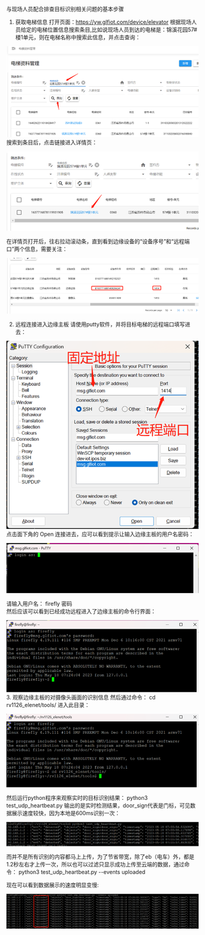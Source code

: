与现场人员配合排查目标识别相关问题的基本步骤
1.	获取电梯信息
打开页面：https://yw.glfiot.com/device/elevator
根据现场人员给定的电梯位置信息搜索条目,比如说现场人员到达的电梯是：锦溪花园57#楼1单元，则在电梯名称中搜索此信息，并点击查询：
 
![输入图片说明](../../images/%E7%94%B5%E6%A2%AF%E5%90%8D%E7%A7%B0%E4%B8%AD%E6%90%9C%E7%B4%A2%E6%AD%A4%E4%BF%A1%E6%81%AF%E5%B9%B6%E7%82%B9%E5%87%BB%E6%9F%A5%E8%AF%A2.png)
搜索到条目后，点击链接进入详情页：

![输入图片说明](../../images/%E7%82%B9%E5%87%BB%E9%93%BE%E6%8E%A5%E8%BF%9B%E5%85%A5%E8%AF%A6%E6%83%85%E9%A1%B5.png) 

在详情页打开后，往右拉动滚动条，直到看到边缘设备的“设备序号”和“远程端口”两个信息，需要关注：
 
![输入图片说明](../../images/%E8%AE%BE%E5%A4%87%E5%BA%8F%E5%8F%B7%E5%92%8C%E8%BF%9C%E7%A8%8B%E7%AB%AF%E5%8F%A3%E4%B8%A4%E4%B8%AA%E4%BF%A1%E6%81%AF%E9%9C%80%E8%A6%81%E5%85%B3%E6%B3%A8.png)

2.	远程连接进入边缘主板
请使用putty软件，并将目标电梯的远程端口填写进去：
 
![输入图片说明](../../images/putty%E8%BD%AF%E4%BB%B6_%E5%B9%B6%E5%B0%86%E7%9B%AE%E6%A0%87%E7%94%B5%E6%A2%AF%E7%9A%84%E8%BF%9C%E7%A8%8B%E7%AB%AF%E5%8F%A3%E5%A1%AB%E5%86%99%E8%BF%9B%E5%8E%BB.png)
点击面下角的 Open 连接进去，应可以看到提示让输入边缘主板的用户名密码：

![输入图片说明](../../images/%E6%8F%90%E7%A4%BA%E8%AE%A9%E8%BE%93%E5%85%A5%E8%BE%B9%E7%BC%98%E4%B8%BB%E6%9D%BF%E7%9A%84%E7%94%A8%E6%88%B7%E5%90%8D%E5%AF%86%E7%A0%81.png)
 
请输入用户名： firefly     密码   
然后应该可以看到已经成功远程进入了边缘主板的命令行界面：
 
![输入图片说明](../../images/%E6%88%90%E5%8A%9F%E8%BF%9C%E7%A8%8B%E8%BF%9B%E5%85%A5%E4%BA%86%E8%BE%B9%E7%BC%98%E4%B8%BB%E6%9D%BF%E7%9A%84%E5%91%BD%E4%BB%A4%E8%A1%8C%E7%95%8C%E9%9D%A2.png)
3.	观察边缘主板的对摄像头画面的识别信息
然后通过命令：
cd rv1126_elenet/tools/
进入此目录：

![输入图片说明](../../images/3.%09%E8%A7%82%E5%AF%9F%E8%BE%B9%E7%BC%98%E4%B8%BB%E6%9D%BF%E7%9A%84%E5%AF%B9%E6%91%84%E5%83%8F%E5%A4%B4%E7%94%BB%E9%9D%A2%E7%9A%84%E8%AF%86%E5%88%AB%E4%BF%A1%E6%81%AF_%E8%BF%9B%E5%85%A5tools%E7%9B%AE%E5%BD%95.png)
 

然后运行python程序来观察实时的目标识别结果：
python3 test_udp_heartbeat.py
输出的是实时检测结果，door_sign代表是门标，可见数据展示速度较快，因为本地是600ms识别一次：

![输入图片说明](../../images/%E8%A7%82%E5%AF%9F%E5%AE%9E%E6%97%B6%E7%9A%84%E7%9B%AE%E6%A0%87%E8%AF%86%E5%88%AB%E7%BB%93%E6%9E%9C_detected.png)
 
而并不是所有识别的内容都马上上传，为了节省带宽，除了eb（电车）外，都是1.2秒左右才上传一次，所以也可以过滤只显示成功上传至云端的数据，通过命令：
python3 test_udp_heartbeat.py --events uploaded

现在可以看到数据展示的速度明显变慢:

![输入图片说明](../../images/%E9%80%9F%E5%BA%A6%E6%98%8E%E6%98%BE%E5%8F%98%E6%85%A2__uploaded.png)



